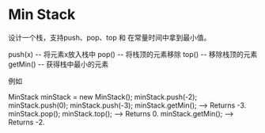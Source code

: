 # Min Stack

设计一个栈，支持push、pop、top 和 在常量时间中拿到最小值。

push(x) -- 将元素x放入栈中
pop() -- 将栈顶的元素移除
top() -- 移除栈顶的元素
getMin() -- 获得栈中最小的元素

例如

MinStack minStack = new MinStack();
minStack.push(-2);
minStack.push(0);
minStack.push(-3);
minStack.getMin();   --> Returns -3.
minStack.pop();
minStack.top();      --> Returns 0.
minStack.getMin();   --> Returns -2.